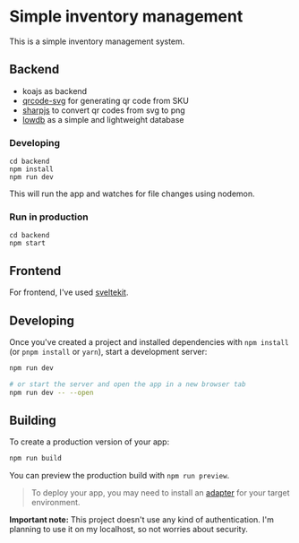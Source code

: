 # Simple inventory management
This is a simple inventory management system.

## Backend
* koajs as backend
* [qrcode-svg](https://github.com/papnkukn/qrcode-svg) for generating qr code from SKU
* [sharpjs](https://github.com/lovell/sharp) to convert qr codes from svg to png
* [lowdb](https://github.com/typicode/lowdb) as a simple and lightweight database

### Developing

```shell
cd backend
npm install
npm run dev 
```

This will run the app and watches for file changes using nodemon.

### Run in production 
```shell
cd backend
npm start
```

## Frontend
For frontend, I've used [sveltekit](https://kit.svelte.dev/).

## Developing

Once you've created a project and installed dependencies with `npm install` (or `pnpm install` or `yarn`), start a development server:

```bash
npm run dev

# or start the server and open the app in a new browser tab
npm run dev -- --open
```

## Building

To create a production version of your app:

```bash
npm run build
```

You can preview the production build with `npm run preview`.

> To deploy your app, you may need to install an [adapter](https://kit.svelte.dev/docs/adapters) for your target environment.

**Important note:** This project doesn't use any kind of authentication. I'm planning to use it on my localhost, so not worries about security.